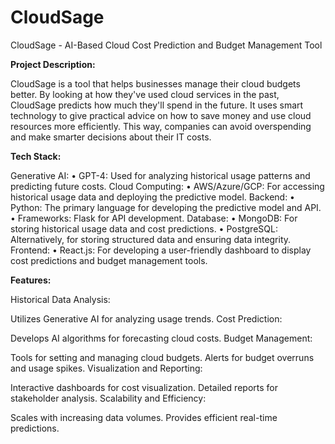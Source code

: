 # CloudSage
CloudSage - AI-Based Cloud Cost Prediction and Budget  Management Tool

**Project Description:**

CloudSage is a tool that helps businesses manage their cloud budgets better. By looking at how they've used cloud services in the past, CloudSage predicts how much they'll spend in the future. It uses smart technology to give practical advice on how to save money and use cloud resources more efficiently. This way, companies can avoid overspending and make smarter decisions about their IT costs.

**Tech Stack:**

Generative AI:
• GPT-4: Used for analyzing historical usage patterns and predicting future costs.
Cloud Computing:
• AWS/Azure/GCP: For accessing historical usage data and deploying the predictive 
model.
Backend:
• Python: The primary language for developing the predictive model and API.
• Frameworks: Flask for API development.
Database:
• MongoDB: For storing historical usage data and cost predictions.
• PostgreSQL: Alternatively, for storing structured data and ensuring data integrity.
Frontend:
• React.js: For developing a user-friendly dashboard to display cost predictions and budget 
management tools.

**Features:**

Historical Data Analysis:

Utilizes Generative AI for analyzing usage trends.
Cost Prediction:

Develops AI algorithms for forecasting cloud costs.
Budget Management:

Tools for setting and managing cloud budgets.
Alerts for budget overruns and usage spikes.
Visualization and Reporting:

Interactive dashboards for cost visualization.
Detailed reports for stakeholder analysis.
Scalability and Efficiency:

Scales with increasing data volumes.
Provides efficient real-time predictions.

